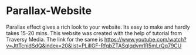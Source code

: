 # Parallax-Website

Parallax effect gives a rich look to your website.
Its easy to make and hardly takes 15-20 mins.
This website was created with the help of tutorial from Traversy Media.
The link for the same is https://www.youtube.com/watch?v=JttTcnidSdQ&index=20&list=PLillGF-RfqbZTASqIqdvm1R5mLrQq79CU
